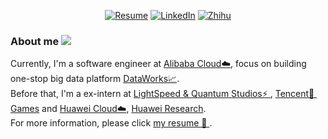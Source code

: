<p align="center">
<!-- 	<a href="https://fuujiro.github.io/"><img src="https://img.shields.io/badge/Blog-60k%20pageviews-yellow" alt="Blog"></a> -->
	<a href="https://github.com/fuujiro/myResume/blob/main/ZiyangFeng_en_US-zh_CN.pdf"><img src="https://img.shields.io/badge/Resume-jarryfeng-orange" alt="Resume"></a>
<!-- 	<a href="https://twitter.com/fuujirooo"><img src="https://img.shields.io/twitter/follow/fuujiro.svg?style=social" alt="Twitter"></a> -->
	<a href="https://www.linkedin.com/in/%E5%AD%90%E6%89%AC-%E5%86%AF-4b4339156/"><img src="https://img.shields.io/badge/LinkedIn-Ziyang Feng-blue" alt="LinkedIn"></a>
	<a href="https://www.zhihu.com/people/fuujiro"><img src="https://img.shields.io/badge/%E7%9F%A5%E4%B9%8E-fuujiro-blueviolet" alt="Zhihu"></a>
        <!--
	<a href="http://gaocegege.com/resume/cn/"><img src="https://img.shields.io/badge/%E7%AE%80%E5%8E%86-%E4%B8%AD%E6%96%87-blue.svg" alt="Resume in Chinese"></a>
        -->
</p>


### About me  ![](https://komarev.com/ghpvc/?username=fuujiro&color=43CD80&label=🐸+VIEWS)


Currently, I'm a software engineer at [Alibaba Cloud☁️](https://cn.aliyun.com/), focus on building one-stop big data platform [DataWorks📈](https://www.aliyun.com/product/bigdata/ide).<br> 
Before that, I'm a ex-intern at [LightSpeed & Quantum Studios⚡&nbsp;](https://guangzi.qq.com/), [Tencent🐧&nbsp; Games](https://game.qq.com/) and [Huawei Cloud☁️](https://www.huaweicloud.com/), [Huawei Research](https://www.huawei.com/cn/corporate-information). <br> 
For more information, please click [my resume 📄&nbsp;](https://www.dropbox.com/s/c64zds123nmwtp7/Jarry-en_US-zh_CN.pdf?dl=0).  



<!-- ![Metrics](https://github.com/fuujiro/fuujiro/blob/master/github-metrics.svg)
 -->

<!--
<p align="center">
<img src="https://github-readme-stats.vercel.app/api/top-langs/?username=fuujiro&layout=compact&theme=merko" width="250">
</p>

<!--
**gaocegege/gaocegege** is a ✨ _special_ ✨ repository because its `README.md` (this file) appears on your GitHub profile.

Here are some ideas to get you started:

- 🔭 I’m currently working on ...
- 🌱 I’m currently learning ...
- 👯 I’m looking to collaborate on ...
- 🤔 I’m looking for help with ...
- 💬 Ask me about ...
- 📫 How to reach me: ...
- 😄 Pronouns: ...
- ⚡ Fun fact: ...
-->


